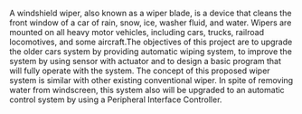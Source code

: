 A windshield wiper, also known as a wiper blade, is a device that cleans the front window of a car of rain, snow, ice, washer fluid, and water. Wipers are mounted on all heavy motor vehicles, including cars, trucks, railroad locomotives, and some aircraft.The objectives of this project are to upgrade the older cars system by providing automatic wiping system, to improve the system by using sensor with actuator and to design a basic program that will fully operate with the system. The concept of this proposed wiper system is similar with other existing conventional wiper. In spite of removing water from windscreen, this system also will be upgraded to an automatic control system by using a Peripheral Interface Controller.

